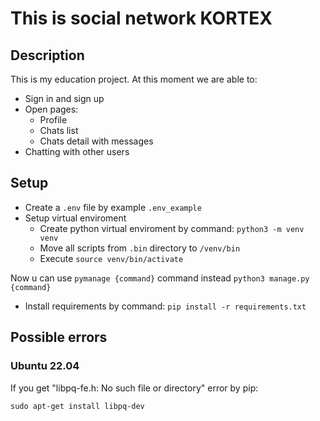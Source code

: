 # This is social network KORTEX

## Description
This is my education project. At this moment we are able to:
- Sign in and sign up
- Open pages:
    - Profile
    - Chats list
    - Chats detail with messages
- Chatting with other users

## Setup

- Create a `.env` file by example `.env_example`
- Setup virtual enviroment
    - Create python virtual enviroment by command: `python3 -m venv venv`
    - Move all scripts from `.bin` directory to `/venv/bin`
    - Execute `source venv/bin/activate`

Now u can use `pymanage {command}` command instead `python3 manage.py {command}`
- Install requirements by command: `pip install -r requirements.txt`

## Possible errors
### Ubuntu 22.04
If you get "libpq-fe.h: No such file or directory" error by pip:
```
sudo apt-get install libpq-dev
```
